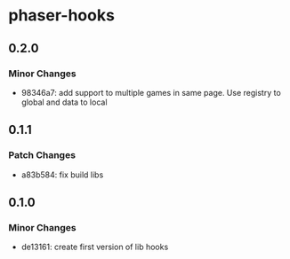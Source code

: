 # phaser-hooks

## 0.2.0

### Minor Changes

- 98346a7: add support to multiple games in same page. Use registry to global and data to local

## 0.1.1

### Patch Changes

- a83b584: fix build libs

## 0.1.0

### Minor Changes

- de13161: create first version of lib hooks
